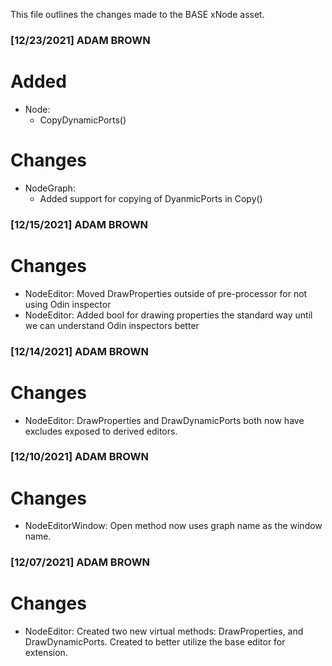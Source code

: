 This file outlines the changes made to the BASE xNode asset.

### [12/23/2021] ADAM BROWN ###

# Added
- Node:
	- CopyDynamicPorts()

# Changes
- NodeGraph: 
	- Added support for copying of DyanmicPorts in Copy()

### [12/15/2021] ADAM BROWN ###

# Changes
- NodeEditor: Moved DrawProperties outside of pre-processor for not using Odin inspector
- NodeEditor: Added bool for drawing properties the standard way until we can understand Odin inspectors better

### [12/14/2021] ADAM BROWN ###

# Changes
- NodeEditor: DrawProperties and DrawDynamicPorts both now have excludes exposed to derived editors.

### [12/10/2021] ADAM BROWN ###

# Changes
- NodeEditorWindow: Open method now uses graph name as the window name.

### [12/07/2021] ADAM BROWN ###

# Changes
- NodeEditor: Created two new virtual methods: DrawProperties, and DrawDynamicPorts. Created to better utilize the base editor for extension.